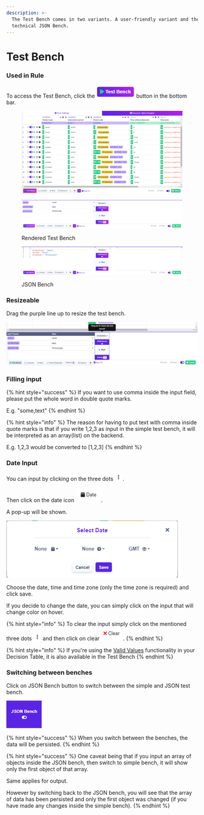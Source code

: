 ```yaml
---
description: >-
  The Test Bench comes in two variants. A user-friendly variant and the more
  technical JSON Bench.
---
```


# Test Bench

### Used in Rule

To access the Test Bench, click the <img src="../.gitbook/assets/image (234).png" alt="" data-size="line"> button in the bottom bar.

<figure><img src="../.gitbook/assets/image (235).png" alt=""><figcaption></figcaption></figure>

<figure><img src="../.gitbook/assets/image (127).png" alt=""><figcaption><p>Rendered Test Bench</p></figcaption></figure>

<figure><img src="../.gitbook/assets/image (238).png" alt=""><figcaption><p>JSON Bench</p></figcaption></figure>

### Resizeable

Drag the purple line up to resize the test bench.

![](../.gitbook/assets/resize.png)

### Filling input

{% hint style="success" %}
If you want to use comma inside the input field, please put the whole word in double quote marks.

E.g. "some,text"
{% endhint %}

{% hint style="info" %}
The reason for having to put text with comma inside quote marks is that if you write 1,2,3 as input in the simple test bench, it will be interpreted as an array(list) on the backend.&#x20;

E.g. 1,2,3 would be converted to \[1,2,3]
{% endhint %}

### Date Input

You can input by clicking on the three dots <img src="../.gitbook/assets/image (157) (1).png" alt="" data-size="original">.

Then click on the date icon <img src="../.gitbook/assets/image (171) (1).png" alt="" data-size="original">.

A pop-up will be shown.

![](<../.gitbook/assets/image (188) (1).png>)

Choose the date, time and time zone (only the time zone is required) and click save.

If you decide to change the date, you can simply click on the input that will change color on hover.

{% hint style="info" %}
To clear the input simply click on the mentioned three dots ![](<../.gitbook/assets/image (184) (1).png>) and then click on clear![](<../.gitbook/assets/image (179) (1).png>).
{% endhint %}

{% hint style="info" %}
If you're using the [Valid Values](../decision-tables/table-operations/valid-values.md) functionality in your Decision Table, it is also available in the Test Bench
{% endhint %}

### Switching between benches

Click on JSON Bench button to switch between the simple and JSON test bench.

![](../.gitbook/assets/switch.png)

{% hint style="success" %}
When you switch between the benches, the data will be persisted.
{% endhint %}

{% hint style="success" %}
One caveat being that if you input an array of objects inside the JSON bench, then switch to simple bench, it will show only the first object of that array.

Same applies for output.

However by switching back to the JSON bench, you will see that the array of data has been persisted and only the first object was changed (if you have made any changes inside the simple bench).
{% endhint %}

